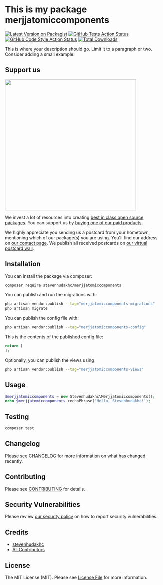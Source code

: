 # This is my package merjjatomiccomponents

[![Latest Version on Packagist](https://img.shields.io/packagist/v/stevenhudakhc/merjjatomiccomponents.svg?style=flat-square)](https://packagist.org/packages/stevenhudakhc/merjjatomiccomponents)
[![GitHub Tests Action Status](https://img.shields.io/github/actions/workflow/status/stevenhudakhc/merjjatomiccomponents/run-tests.yml?branch=main&label=tests&style=flat-square)](https://github.com/stevenhudakhc/merjjatomiccomponents/actions?query=workflow%3Arun-tests+branch%3Amain)
[![GitHub Code Style Action Status](https://img.shields.io/github/actions/workflow/status/stevenhudakhc/merjjatomiccomponents/fix-php-code-style-issues.yml?branch=main&label=code%20style&style=flat-square)](https://github.com/stevenhudakhc/merjjatomiccomponents/actions?query=workflow%3A"Fix+PHP+code+style+issues"+branch%3Amain)
[![Total Downloads](https://img.shields.io/packagist/dt/stevenhudakhc/merjjatomiccomponents.svg?style=flat-square)](https://packagist.org/packages/stevenhudakhc/merjjatomiccomponents)

This is where your description should go. Limit it to a paragraph or two. Consider adding a small example.

## Support us

[<img src="https://github-ads.s3.eu-central-1.amazonaws.com/merjjatomiccomponents.jpg?t=1" width="419px" />](https://spatie.be/github-ad-click/merjjatomiccomponents)

We invest a lot of resources into creating [best in class open source packages](https://spatie.be/open-source). You can support us by [buying one of our paid products](https://spatie.be/open-source/support-us).

We highly appreciate you sending us a postcard from your hometown, mentioning which of our package(s) you are using. You'll find our address on [our contact page](https://spatie.be/about-us). We publish all received postcards on [our virtual postcard wall](https://spatie.be/open-source/postcards).

## Installation

You can install the package via composer:

```bash
composer require stevenhudakhc/merjjatomiccomponents
```

You can publish and run the migrations with:

```bash
php artisan vendor:publish --tag="merjjatomiccomponents-migrations"
php artisan migrate
```

You can publish the config file with:

```bash
php artisan vendor:publish --tag="merjjatomiccomponents-config"
```

This is the contents of the published config file:

```php
return [
];
```

Optionally, you can publish the views using

```bash
php artisan vendor:publish --tag="merjjatomiccomponents-views"
```

## Usage

```php
$merjjatomiccomponents = new Stevenhudakhc\Merjjatomiccomponents();
echo $merjjatomiccomponents->echoPhrase('Hello, Stevenhudakhc!');
```

## Testing

```bash
composer test
```

## Changelog

Please see [CHANGELOG](CHANGELOG.md) for more information on what has changed recently.

## Contributing

Please see [CONTRIBUTING](CONTRIBUTING.md) for details.

## Security Vulnerabilities

Please review [our security policy](../../security/policy) on how to report security vulnerabilities.

## Credits

- [stevenhudakhc](https://github.com/stevenhudakhc)
- [All Contributors](../../contributors)

## License

The MIT License (MIT). Please see [License File](LICENSE.md) for more information.

